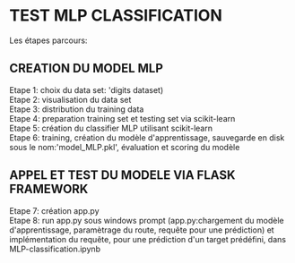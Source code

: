 <h1>TEST MLP CLASSIFICATION</h1>
<p>Les étapes parcours:</p>
<h2>CREATION DU MODEL MLP</h2>
<p>Etape 1: choix du data set: 'digits dataset)</br>
Etape 2: visualisation du data set</br>
Etape 3: distribution du training data</br>
Etape 4: preparation training set et testing set via scikit-learn</br>
Etape 5: création du classifier MLP utilisant scikit-learn</br>
Etape 6: training, création du modèle d'apprentissage, sauvegarde en disk sous le nom:'model_MLP.pkl', évaluation et scoring du modèle</p>
<h2>APPEL ET TEST DU MODELE VIA FLASK FRAMEWORK</h2>
<p>Etape 7: création app.py</br>
Etape 8: run app.py sous windows prompt (app.py:chargement du modèle d'apprentissage, paramètrage du route, requête pour une prédiction)  et implémentation du requête, pour une prédiction d'un target prédéfini, dans MLP-classification.ipynb</p>
